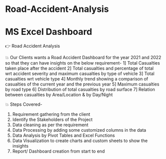 # Road-Accident-Analysis
# MS Excel Dashboard
👉 Road Accident Analysis

💥 Our Clients wants a Road Accident Dashboard for the year 2021 and 2022 so that they can have insights on the below requirement-
1] Total Casualties taken place after the accident
2] Total casualties and percentage of total wrt accident severity and maximum casualties by type of vehicle
3] Total casualties wrt vehicle type
4] Monthly trend showing a comparison of casualties of the current year and the previous year
5] Maximum casualties by road type
6] Distribution of total casualties by road surface
7] Relation between casualties by Area/Location & by Day/Night

💥 Steps Covered-
1. Requirement gathering from the client
2. Identify the Stakeholders of the Project
3. Data cleaning as per the requirement
4. Data Processing by adding some customized columns in the data
5. Data Analysis by Pivot Tables and Excel Functions
6. Data Visualization to create charts and custom sheets to show the insights
7. Report/ Dashboard creation from start to end
